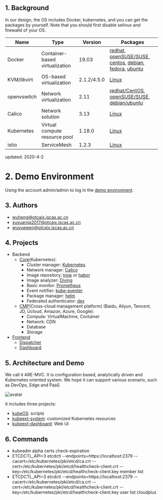 ## 1. Background

In our design, the OS includes Docker, kubernetes, and you can get the packages by yourself.
Note that you should first disable selinux and firewalld of your OS.

| Name        | Type      | Version |  Packages  |   
| ------      | ------    | ------  | ------      |
| Docker      | Container-based virtualization | 19.03   | [redhat](https://docs.docker.com/install/linux/docker-ee/rhel/), [openSUSE/SUSE](https://docs.docker.com/install/linux/docker-ee/suse/), [centos](https://docs.docker.com/install/linux/docker-ce/centos/), [debian](https://docs.docker.com/install/linux/docker-ce/debian/), [fedora](https://docs.docker.com/install/linux/docker-ce/fedora/), [ubuntu](https://docs.docker.com/install/linux/docker-ce/ubuntu/) |
| KVM/libvirt  | OS-based virtualization  | 2.1.2/4.5.0   | [Linux](https://www.qemu.org/download/#linux) |
| openvswitch  | Network virtualization | 2.11    | [redhat/CentOS](http://docs.openvswitch.org/en/latest/intro/install/distributions/#red-hat), [openSUSE/SUSE](http://docs.openvswitch.org/en/latest/intro/install/distributions/#opensuse), [debian/ubuntu](http://docs.openvswitch.org/en/latest/intro/install/distributions/#debian) |
| Calico      | Network solution        | 3.13  | [Linux](https://docs.projectcalico.org/v3.9/getting-started/kubernetes/) |
| Kubernetes   | Virtual compute resource pool  | 1.18.0  | [Linux](https://docs.kubernetes.io/) |
| istio        | ServiceMesh | 1.2.3   | [Linux](https://istio.io/docs/setup/kubernetes/install/kubernetes/) |


updated: 2020-4-2


# 2. Demo Environment

Using the account admin/admin to log in the [demo environment](http://39.106.124.113:9537/).

## 3. Authors

- wuheng@otcaix.iscas.ac.cn
- xuyuanjia2017@otcaix.iscas.ac.cn
- wuyuewen@otcaix.iscas.ac.cn


## 4. Projects

- Backend
  - [Core](core-yamls)(Kubernetes):
    - Cluster manager: [Kubernetes](https://github.com/kubernetes/kubernetes)
    - Network manager: [Calico](https://github.com/projectcalico/calico)
    - Image repository: [trow](https://github.com/ContainerSolutions/trow) or [habor](https://github.com/goharbor/harbor)
    - Image analyzer: [Diving](https://github.com/vicanso/diving)
    - Basic monitor: [Prometheus](https://github.com/prometheus/prometheus)
    - Event notifier: [kube-eventer](https://github.com/AliyunContainerService/kube-eventer)
    - Package manager: [helm](https://github.com/helm/helm)
    - Federated authenticator: [dex](https://github.com/dexidp/dex)
  - [CMP](cmp-yamls)(Cross-cloud management platform) (Baidu, Aliyun, Tencent, JD, Ucloud, Amazon, Azure, Google):
    - Compute: VirtualMachine, Container
    - Network: CDN
    - Database
    - Storage
 - [Frontend](frontend-yamls)
    - [Dispatcher](https://github.com/kubesys/kubeext-system)
    - [Dashboard](https://github.com/kubesys/kubeext-dashboard)

## 5. Architecture and Demo

We call it ARE-MVC. It is configuration based, analytically driven and Kubernetes oriented system.
We hope it can support various scenario, such as DevOps, Edge and PaaS

![avatar](https://github.com/kubesys/kubeOS/blob/master/imgs/arch.png)

It includes three projects:

- [kubeOS](https://github.com/kubesys/kubeOS): scripts
- [kubeext-system](https://github.com/kubesys/kubeext-system): customized Kubernetes resources
- [kubeext-dashboard](https://github.com/kubesys/kubeext-dashboard): Web UI

## 6. Commands

- kubeadm alpha certs check-expiration
- ETCDCTL_API=3 etcdctl --endpoints=https://localhost:2379 --cacert=/etc/kubernetes/pki/etcd/ca.crt --cert=/etc/kubernetes/pki/etcd/healthcheck-client.crt --key=/etc/kubernetes/pki/etcd/healthcheck-client.key member list
- ETCDCTL_API=3 etcdctl --endpoints=https://localhost:2379 --cacert=/etc/kubernetes/pki/etcd/ca.crt --cert=/etc/kubernetes/pki/etcd/healthcheck-client.crt --key=/etc/kubernetes/pki/etcd/healthcheck-client.key user list
cloudplus

